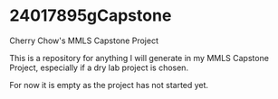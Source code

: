 # 24017895gCapstone
Cherry Chow's MMLS Capstone Project

This is a repository for anything I will generate in my MMLS Capstone Project, especially if a dry lab project is chosen.

For now it is empty as the project has not started yet.
